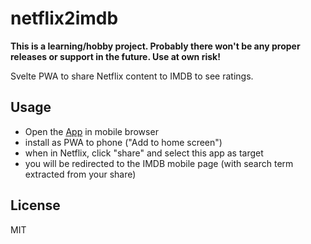 # netflix2imdb

**This is a learning/hobby project. Probably there won't be any proper releases or support in the future. Use at own risk!**

Svelte PWA to share Netflix content to IMDB to see ratings.

## Usage

* Open the [App](https://psturm.github.io/netflix2imdb/) in mobile browser
* install as PWA to phone ("Add to home screen")
* when in Netflix, click "share" and select this app as target 
* you will be redirected to the IMDB mobile page (with search term extracted from your share)


## License

MIT
